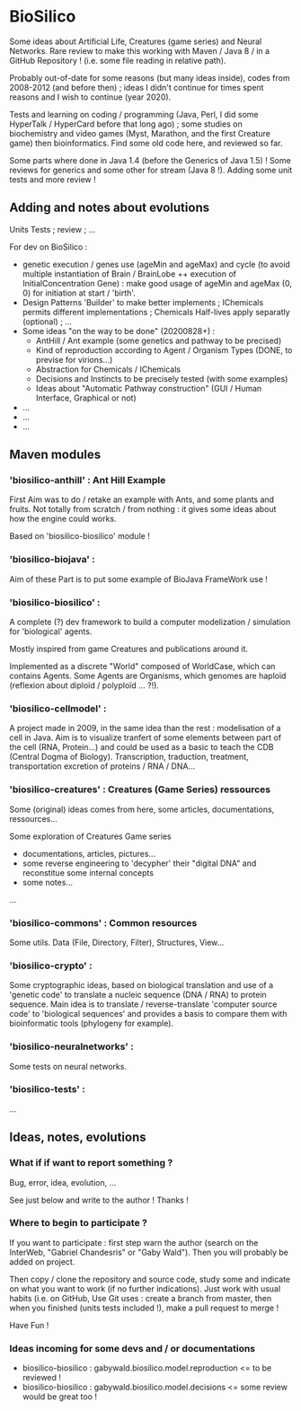 # BioSilico

Some ideas about Artificial Life, Creatures (game series) and Neural Networks. Rare review to make this working with Maven / Java 8 / in a GitHub Repository ! (i.e. some file reading in relative path). 

Probably out-of-date for some reasons (but many ideas inside), codes from 2008-2012 (and before then) ; ideas I didn't continue for times spent reasons and I wish to continue (year 2020). 

Tests and learning on coding / programming (Java, Perl, I did some HyperTalk / HyperCard before that long ago) ; some studies on biochemistry and video games (Myst, Marathon, and the first Creature game) then bioinformatics. Find some old code here, and reviewed so far. 

Some parts where done in Java 1.4 (before the Generics of Java 1.5) ! Some reviews for generics and some other for stream (Java 8 !). Adding some unit tests and more review !

## Adding and notes about evolutions

Units Tests ; review ; ...

For dev on BioSilico : 

* genetic execution / genes use (ageMin and ageMax) and cycle (to avoid multiple instantiation of Brain / BrainLobe ++ execution of InitialConcentration Gene) : make good usage of ageMin and ageMax (0, 0) for initiation at start / 'birth'. 
* Design Patterns 'Builder' to make better implements ; IChemicals permits different implementations ; Chemicals Half-lives apply separatly (optional) ; ... 
* Some ideas "on the way to be done" (20200828+) : 
    * AntHill / Ant example (some genetics and pathway to be precised)
    * Kind of reproduction according to Agent / Organism Types (DONE, to previse for virions...)
    * Abstraction for Chemicals / IChemicals
    * Decisions and Instincts to be precisely tested (with some examples)
    * Ideas about "Automatic Pathway construction" (GUI / Human Interface, Graphical or not)
* ... 
* ... 
* ... 

## Maven modules

### 'biosilico-anthill' : Ant Hill Example

First Aim was to do / retake an example with Ants, and some plants and fruits. Not totally from scratch / from nothing : it gives some ideas about how the engine could works. 

Based on 'biosilico-biosilico' module !

### 'biosilico-biojava' : 

Aim of these Part is to put some example of BioJava FrameWork use !

### 'biosilico-biosilico' : 

A complete (?) dev framework to build a computer modelization / simulation for 'biological' agents. 

Mostly inspired from game Creatures and publications around it. 

Implemented as a discrete "World" composed of WorldCase, which can contains Agents. Some Agents are Organisms, which genomes are haploïd (reflexion about diploïd / polyploïd ... ?!). 

### 'biosilico-cellmodel' : 

A project made in 2009, in the same idea than the rest : modelisation of a cell in Java. Aim is to visualize tranfert of some elements between part of the cell (RNA, Protein...) and could be used as a basic to teach the CDB (Central Dogma of Biology). Transcription, traduction, treatment, transportation excretion of proteins / RNA / DNA...

### 'biosilico-creatures' : Creatures (Game Series) ressources

Some (original) ideas comes from here, some articles, documentations, ressources...

Some exploration of Creatures Game series

* documentations, articles, pictures...
* some reverse engineering to 'decypher' their "digital DNA" and reconstitue some internal concepts
* some notes... 

...

### 'biosilico-commons' : Common resources

Some utils. Data (File, Directory, Filter), Structures, View... 

### 'biosilico-crypto' : 

Some cryptographic ideas, based on biological translation and use of a 'genetic code' to translate a nucleic sequence (DNA / RNA) to protein sequence. Main idea is to translate / reverse-translate 'computer source code' to 'biological sequences' and provides a basis to compare them with bioinformatic tools (phylogeny for example). 

### 'biosilico-neuralnetworks' : 

Some tests on neural networks. 

### 'biosilico-tests' : 

... 

## Ideas, notes, evolutions 

### What if if want to report something ?

Bug, error, idea, evolution, ...

See just below and write to the author ! Thanks !

### Where to begin to participate ?

If you want to participate : first step warn the author (search on the InterWeb, "Gabriel Chandesris" or "Gaby Wald"). Then you will probably be added on project. 

Then copy / clone the repository and source code, study some and indicate on what you want to work (if no further indications). Just work with usual habits (i.e. on GitHub, Use Git uses : create a branch from master, then when you finished (units tests included !), make a pull request to merge !

Have Fun !

### Ideas incoming for some devs and / or documentations

* biosilico-biosilico : gabywald.biosilico.model.reproduction <= to be reviewed !
* biosilico-biosilico : gabywald.biosilico.model.decisions <= some review would be great too !
